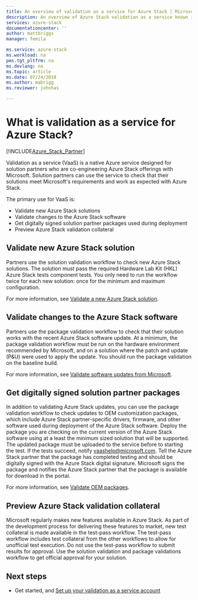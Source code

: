 ```yaml
---
title: An overview of validation as a service for Azure Stack | Microsoft Docs
description: An overview of Azure Stack validation as a service known issues.
services: azure-stack
documentationcenter: ''
author: mattbriggs
manager: femila

ms.service: azure-stack
ms.workload: na
pms.tgt_pltfrm: na
ms.devlang: na
ms.topic: article
ms.date: 07/24/2018
ms.author: mabrigg
ms.reviewer: johnhas

---
```


# What is validation as a service for Azure Stack?

[!INCLUDE[Azure_Stack_Partner](./includes/azure-stack-partner-appliesto.md)]

Validation as a service (VaaS) is a native Azure service designed for solution partners who are co-engineering Azure Stack offerings with Microsoft. Solution partners can use the service to check that their solutions meet Microsoft's requirements and work as expected with Azure Stack.

The primary use for VaaS is:

- Validate new Azure Stack solutions
- Validate changes to the Azure Stack software
- Get digitally signed solution partner packages used during deployment
- Preview Azure Stack validation collateral

## Validate new Azure Stack solution

Partners use the solution validation workflow to check new Azure Stack solutions. The solution must pass the required Hardware Lab Kit (HKL) Azure Stack tests component tests. You only need to run the workflow twice for each new solution: once for the minimum and maximum configuration.

For more information, see [Validate a new Azure Stack solution](azure-stack-vaas-validate-solution-new.md).

## Validate changes to the Azure Stack software

Partners use the  package validation workflow to check that their solution works with the recent Azure Stack software update. At a minimum, the package validation workflow must be run on the hardware environment recommended by Microsoft, and on a solution where the patch and update (P&U) were used to apply the update. You should run the package validation on the baseline build.

For more information, see [Validate software updates from Microsoft](azure-stack-vaas-validate-microsoft-updates.md).

## Get digitally signed solution partner packages

In addition to validating Azure Stack updates, you can use the package validation workflow to check updates to OEM customization packages, which include Azure Stack partner-specific drivers, firmware, and other software used during deployment of the Azure Stack software. Deploy the package you are checking on the current version of the Azure Stack software using at a least the minimum sized solution that will be supported. The updated package must be uploaded to the service before to starting the test. If the tests succeed, notify vaashelp@microsoft.com. Tell the Azure Stack partner that the package has completed testing and should be digitally signed with the Azure Stack digital signature. Microsoft signs the package and notifies the Azure Stack partner that the package is available for download in the portal.

For more information, see [Validate OEM packages](azure-stack-vaas-validate-oem-package.md).

## Preview Azure Stack validation collateral

Microsoft regularly makes new features available in Azure Stack. As part of the development process for delivering these features to market, new test collateral is made available in the test-pass workflow. The test-pass workflow includes test collateral from the other workflows to allow for unofficial test execution. Do not use the test-pass workflow to submit results for approval. Use the solution validation and package validations workflow to get official approval for your solution.

## Next steps

- Get started, and [Set up your validation as a service account](azure-stack-vaas-validate-solution-new.md)

